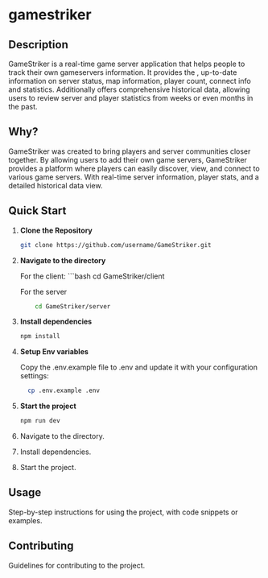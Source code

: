 # gamestriker

## Description
GameStriker is a real-time game server application that helps people to track their own gameservers information. It provides the , up-to-date information on server status, map information, player count, connect info and statistics. Additionally offers comprehensive historical data, allowing users to review server and player statistics from weeks or even months in the past.

## Why?
GameStriker was created to bring players and server communities closer together. By allowing users to add their own game servers, GameStriker provides a platform where players can easily discover, view, and connect to various game servers. With real-time server information, player stats, and a detailed historical data view.

## Quick Start
1. **Clone the Repository**  

   ```bash 
   git clone https://github.com/username/GameStriker.git

2. **Navigate to the directory** 

    For the client:
        ```bash
        cd GameStriker/client

    For the server
    ```bash
        cd GameStriker/server

3. **Install dependencies**
    ```bash
   npm install
4. **Setup Env variables**
    
    Copy the .env.example file to .env and update it with your configuration settings:
    ```bash
      cp .env.example .env

4. **Start the project**
    ```bash
    npm run dev

2. Navigate to the directory.
3. Install dependencies.
4. Start the project.


## Usage
Step-by-step instructions for using the project, with code snippets or examples.

## Contributing
Guidelines for contributing to the project.
